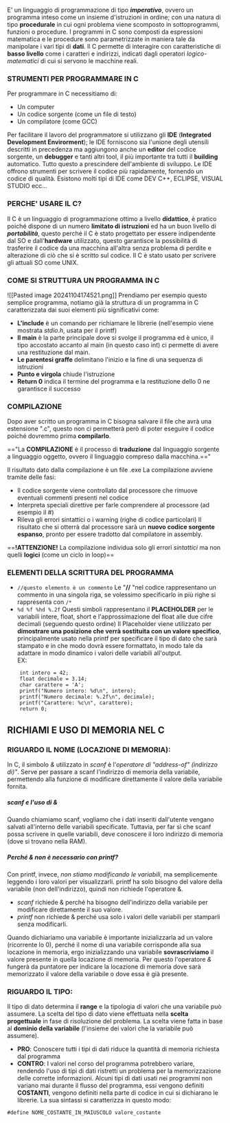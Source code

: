 E' un linguaggio di programmazione di tipo ***imperativo***, ovvero un programma inteso come un insieme d'istruzioni in ordine; con una natura di tipo **procedurale** in cui ogni problema viene scomposto in sottoprogrammi, funzioni o procedure.
I programmi in C sono composti da espressioni matematica e le procedure sono parametrizzate in maniera tale da manipolare i vari tipi di **dati**.
Il C permette di interagire con caratteristiche di **basso livello** come i caratteri e indirizzi, indicati dagli operatori *logico-matematici* di cui si servono le macchine reali.

### STRUMENTI PER PROGRAMMARE IN C
Per programmare in C necessitiamo di:
- Un computer
- Un codice sorgente (come un file di testo)
- Un compilatore (come GCC)

Per facilitare il lavoro del programmatore si utilizzano gli **IDE** (**Integrated Development Envirorment**); le IDE forniscono sia l'unione degli utensili descritti in precedenza ma aggiungono anche un **editor** del codice sorgente, un **debugger** e tanti altri tool, il più importante tra tutti il **building** automatico.
Tutto questo a prescindere dell'ambiente di sviluppo.
Le IDE offrono strumenti per scrivere il codice più rapidamente, fornendo un codice di qualità.
Esistono molti tipi di IDE come DEV C++, ECLIPSE, VISUAL STUDIO ecc...

### PERCHE' USARE IL C?
Il C è un  linguaggio di programmazione ottimo a livello **didattico**, è pratico poiché dispone di un numero **limitato di istruzioni** ed ha un buon livello di ***portabilità***, questo perché il C è stato progettato per essere indipendente dal SO e dall'**hardware** utilizzato, questo garantisce la possibilità di trasferire il codice da una macchina all'altra senza problema di perdite e alterazione di ciò che si è scritto sul codice.
Il C è stato usato per scrivere gli attuali SO come UNIX.

### COME SI STRUTTURA UN PROGRAMMA IN  C
![[Pasted image 20241104174521.png]]
Prendiamo per esempio questo semplice programma, notiamo già la struttura di un programma in C caratterizzata dai suoi elementi più significativi come:
- **L'include** è un comando per richiamare le librerie (nell'esempio viene mostrata *stdio.h*, usata per il printf)
- **Il main** è la parte principale dove si svolge il programma ed è unico, il tipo accostato accanto al main (in questo caso int) ci permette di avere una restituzione dal main.
- **Le parentesi graffe** delimitano l'inizio e la fine di una sequenza di istruzioni
- **Punto e virgola** chiude l'istruzione
- **Return 0** indica il termine del programma e la restituzione dello 0 ne garantisce il successo
### COMPILAZIONE
Dopo aver scritto un programma in C bisogna salvare il file che avrà una estensione ".c", questo non ci permetterà però di poter eseguire il codice poiché dovremmo prima **compilarlo**.

=="La **COMPILAZIONE** è il processo di **traduzione** dal linguaggio sorgente a linguaggio oggetto, ovvero il linguaggio compreso dalla macchina.=="

Il risultato dato dalla compilazione è un file .exe
La compilazione avviene tramite delle fasi:
- Il codice sorgente viene controllato dal processore che rimuove eventuali commenti presenti nel codice
- Interpreta speciali direttive per farle comprendere al processore (ad esempio il #)
- Rileva gli errori sintattici o i warning (righe di codice particolari)
Il risultato che si otterrà dal processore sarà un **nuovo codice sorgente espanso**, pronto per essere tradotto dal compilatore in assembly.

==**!ATTENZIONE!** La compilazione individua solo gli errori *sintattici* ma non quelli **logici** (come un ciclo in loop)==

### ELEMENTI DELLA SCRITTURA DEL PROGRAMMA
- ` //questo elemento è un commento `
	Le "**//** "nel codice rappresentano un commento in una singola riga, se volessimo specificarlo in più righe si rappresenta con  `/*` 
- `%d %f %hd %.2f` 
	Questi simboli rappresentano il **PLACEHOLDER** per le variabili intere, float, short e l'approssimazione del float alle due cifre decimali (seguendo questo ordine)
	Il Placeholder viene utilizzato per **dimostrare una posizione che verrà sostituita con un valore specifico**, principalmente usato nella printf per specificare il tipo di dato che sarà stampato e in che modo dovrà essere formattato, in modo tale da adattare in modo dinamico i valori delle variabili all'output.	
	EX:
```
	int intero = 42; 
	float decimale = 3.14; 
	char carattere = 'A'; 
	printf("Numero intero: %d\n", intero); 
	printf("Numero decimale: %.2f\n", decimale); 
	printf("Carattere: %c\n", carattere); 
	return 0;
```

## RICHIAMI E USO DI MEMORIA NEL C
### RIGUARDO IL NOME (LOCAZIONE DI MEMORIA):
In C, il simbolo *&* utilizzato in *scanf* è l'*operatore di "address-of" (indirizzo di)"*. Serve per passare a scanf l'indirizzo di memoria della variabile, permettendo alla funzione di modificare direttamente il valore della variabile fornita.
##### scanf e l'uso di &
Quando chiamiamo scanf, vogliamo che i dati inseriti dall'utente vengano salvati all'interno delle variabili specificate. Tuttavia, per far sì che scanf possa scrivere in quelle variabili, deve conoscere il loro indirizzo di memoria (dove si trovano nella RAM).
##### Perché & non è necessario con printf?
Con printf, invece, *non stiamo modificando le variabili*, ma semplicemente leggendo i loro valori per visualizzarli. printf ha solo bisogno del valore della variabile (non dell'indirizzo), quindi non richiede l'operatore &.
- *scanf* richiede & perché ha bisogno dell'indirizzo della variabile per modificare direttamente il suo valore.
- *printf* non richiede & perché usa solo i valori delle variabili per stamparli senza modificarli.

Quando dichiariamo una variabile è importante inizializzarla ad un valore (ricorrente lo 0), perché il nome di una variabile corrisponde alla sua locazione in memoria, ergo inizializzando una variabile **sovrascriviamo** il valore presente in quella locazione di memoria. Per questo l'operatore *&* fungerà da puntatore per indicare la locazione di memoria dove sarà memorizzato il valore della variabile o dove essa è già presente.

### RIGUARDO IL TIPO:
Il tipo di dato determina il **range** e la tipologia di valori che una variabile può assumere.
La scelta del tipo di dato viene effettuata nella **scelta progettuale** in fase di risoluzione del problema. La scelta viene fatta in base al **dominio della variabile** (l'insieme dei valori che la variabile può assumere).
- **PRO**: Conoscere tutti i tipi di dati riduce la quantità di memoria richiesta dal programma
- **CONTRO**: I valori nel corso del programma potrebbero variare, rendendo l'uso di tipi di dati ristretti un problema per la memorizzazione delle corrette informazioni.
Alcuni tipi di dati usati nei programmi non variano mai durante il flusso del programma, essi vengono definiti **COSTANTI**, vengono definiti nella parte di codice in cui si dichiarano le librerie.
La sua sintassi si caratterizza in questo modo:
```
#define NOME_COSTANTE_IN_MAIUSCOLO valore_costante
```
